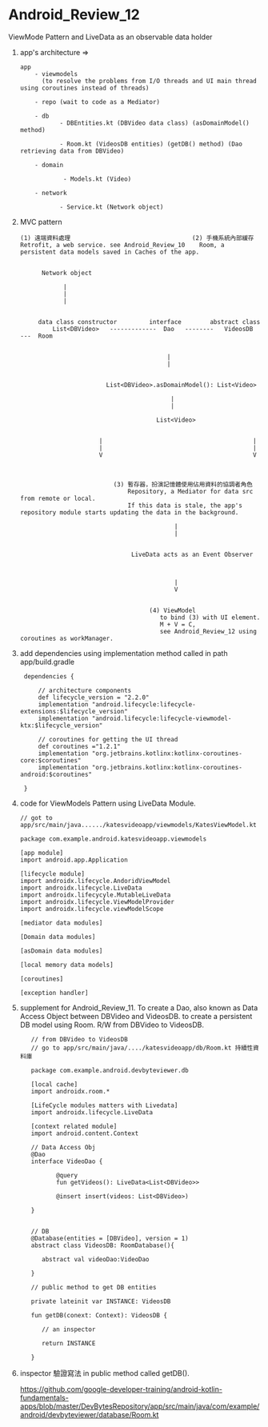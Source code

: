 # Android_Review_12
ViewMode Pattern and LiveData as an observable data holder


1. app's architecture =>


       app 
           - viewmodels 
             (to resolve the problems from I/O threads and UI main thread using coroutines instead of threads)
       
           - repo (wait to code as a Mediator)
       
           - db   
                  - DBEntities.kt (DBVideo data class) (asDomainModel() method)
                 
                  - Room.kt (VideosDB entities) (getDB() method) (Dao retrieving data from DBVideo)
                 
           - domain 
                
                   - Models.kt (Video)
                   
           - network
           
                  - Service.kt (Network object)
           
           
  
  
2. MVC pattern
  
       (1) 遠端資料處理                                  (2) 手機系統內部緩存
       Retrofit, a web service. see Android_Review_10    Room, a persistent data models saved in Caches of the app.
       
       
             Network object
           
                   |
                   |
                   |
    
    
            data class constructor         interface        abstract class
                List<DBVideo>   -------------  Dao   --------   VideosDB  ---  Room
    
    
                                                |
                                                |
    
    
                               List<DBVideo>.asDomainModel(): List<Video>
                               
                                                 |
                                                 |
                               
                                             List<Video> 
    
  
                             |                                          |
                             |                                          |
                             V                                          V
                             
                             
  
                                 (3) 暫存器，扮演記憶體使用佔用資料的協調者角色
                                     Repository, a Mediator for data src from remote or local.
                                     If this data is stale, the app's repository module starts updating the data in the background.
                                  
                                                  |
                                                  |
                                                  
                                                  
                                      LiveData acts as an Event Observer
                                                  
                                                  
                                                  
                                                  |
                                                  V
                          
  
                                           (4) ViewModel
                                              to bind (3) with UI element. 
                                              M + V = C, 
                                              see Android_Review_12 using coroutines as workManager.
           

3. add dependencies using implementation method called in path app/build.gradle

        dependencies {

            // architecture components
            def lifecycle_version = "2.2.0"
            implementation "android.lifecycle:lifecycle-extensions:$lifecycle_version"
            implementation "android.lifecycle:lifecycle-viewmodel-ktx:$lifecycle_version"
            
            // coroutines for getting the UI thread
            def coroutines ="1.2.1"
            implementation "org.jetbrains.kotlinx:kotlinx-coroutines-core:$coroutines"
            implementation "org.jetbrains.kotlinx:kotlinx-coroutines-android:$coroutines"

        }

4. code for ViewModels Pattern using LiveData Module.
 
       // got to app/src/main/java....../katesvideoapp/viewmodels/KatesViewModel.kt
       
       package com.example.android.katesvideoapp.viewmodels
       
       [app module]
       import android.app.Application
       
       [lifecycle module]
       import androidx.lifecycle.AndoridViewModel
       import androidx.lifecycle.LiveData
       import androidx.lifecycyle.MutableLiveData
       import androidx.lifecycle.ViewModelProvider
       import androidx.lifecycle.viewModelScope
       
       [mediator data modules]
       
       [Domain data modules]
       
       [asDomain data modules]
       
       [local memory data models]
       
       [coroutines]
       
       [exception handler]


5. supplement for Android_Review_11. To create a Dao, also known as Data Access Object between DBVideo and VideosDB. to create a persistent DB model using Room. R/W from DBVideo to VideosDB.

          // from DBVideo to VideosDB
          // go to app/src/main/java/..../katesvideoapp/db/Room.kt 持續性資料庫

          package com.example.android.devbyteviewer.db

          [local cache]
          import androidx.room.*

          [LifeCycle modules matters with Livedata]
          import androidx.lifecycle.LiveData

          [context related module]
          import android.content.Context

          // Data Access Obj 
          @Dao 
          interface VideoDao {
          
                 @query
                 fun getVideos(): LiveData<List<DBVideo>>
                 
                 @insert insert(videos: List<DBVideo>)
          
          }
          
          
          // DB
          @Database(entities = [DBVideo], version = 1)
          abstract class VideosDB: RoomDatabase(){
          
             abstract val videoDao:VideoDao  
          
          }
          
          // public method to get DB entities
          
          private lateinit var INSTANCE: VideosDB
          
          fun getDB(conext: Context): VideosDB {
         
             // an inspector
          
             return INSTANCE
          
          }
          
  6. inspector 驗證寫法 in public method called getDB().
  
     https://github.com/google-developer-training/android-kotlin-fundamentals-apps/blob/master/DevBytesRepository/app/src/main/java/com/example/android/devbyteviewer/database/Room.kt
  
